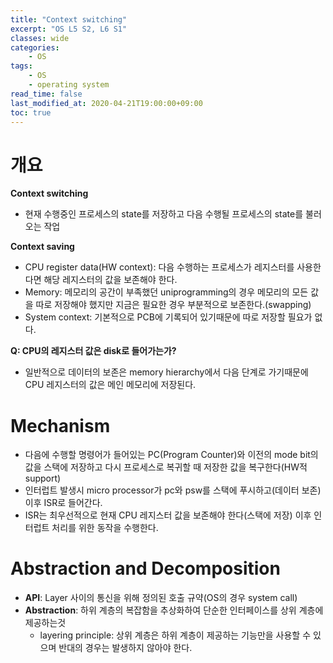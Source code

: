 ```yaml
---
title: "Context switching"
excerpt: "OS L5 S2, L6 S1"
classes: wide
categories:
    - OS
tags:
    - OS
    - operating system
read_time: false
last_modified_at: 2020-04-21T19:00:00+09:00
toc: true
---
```


# 개요

**Context switching**

- 현재 수행중인 프로세스의 state를 저장하고 다음 수행될 프로세스의 state를 불러오는 작업



**Context saving**

- CPU register data(HW context): 다음 수행하는 프로세스가 레지스터를 사용한다면 해당 레지스터의 값을 보존해야 한다.
- Memory: 메모리의 공간이 부족했던 uniprogramming의 경우 메모리의 모든 값을 따로 저장해야 했지만 지금은 필요한 경우 부분적으로 보존한다.(swapping)
- System context: 기본적으로 PCB에 기록되어 있기때문에 따로 저장할 필요가 없다.



**Q: CPU의 레지스터 값은 disk로 들어가는가?**

- 일반적으로 데이터의 보존은 memory hierarchy에서 다음 단계로 가기때문에 CPU 레지스터의 값은 메인 메모리에 저장된다.



# Mechanism

- 다음에 수행할 명령어가 들어있는 PC(Program Counter)와 이전의 mode bit의 값을 스택에 저장하고 다시 프로세스로 복귀할 때 저장한 값을 복구한다(HW적 support)
- 인터럽트 발생시 micro processor가 pc와 psw를 스택에 푸시하고(데이터 보존) 이후 ISR로 들어간다.
- ISR는 최우선적으로 현재 CPU 레지스터 값을 보존해야 한다(스택에 저장) 이후 인터럽트 처리를 위한 동작을 수행한다.



# Abstraction and Decomposition

- **API**: Layer 사이의 통신을 위해 정의된 호출 규약(OS의 경우 system call)
- **Abstraction**: 하위 계층의 복잡함을 추상화하여 단순한 인터페이스를 상위 계층에 제공하는것
  - layering principle: 상위 계층은 하위 계층이 제공하는 기능만을 사용할 수 있으며 반대의 경우는 발생하지 않아야 한다.